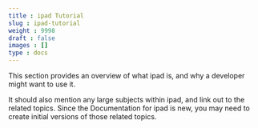 ```yaml
---
title : ipad Tutorial
slug : ipad-tutorial
weight : 9998
draft : false
images : []
type : docs
---
```


This section provides an overview of what ipad is, and why a developer might want to use it.

It should also mention any large subjects within ipad, and link out to the related topics.  Since the Documentation for ipad is new, you may need to create initial versions of those related topics.

